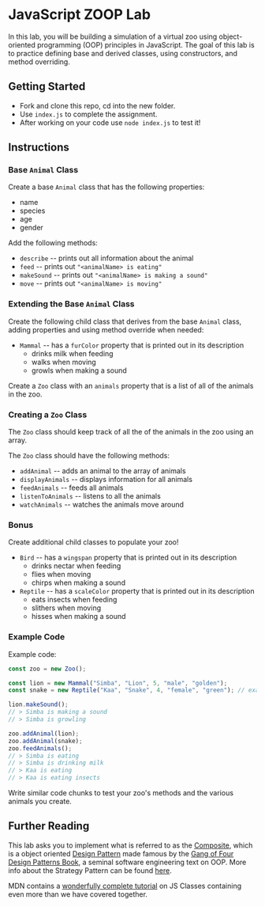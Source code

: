 # JavaScript ZOOP Lab

In this lab, you will be building a simulation of a virtual zoo using object-oriented programming (OOP) principles in JavaScript. The goal of this lab is to practice defining base and derived classes, using constructors, and method overriding.

## Getting Started

* Fork and clone this repo, cd into the new folder.
* Use `index.js` to complete the assignment.
* After working on your code use `node index.js` to test it!

## Instructions

### Base `Animal` Class

Create a base `Animal` class that has the following properties:

* name
* species
* age
* gender

Add the following methods:

* `describe` -- prints out all information about the animal
* `feed` -- prints out `"<animalName> is eating"`
* `makeSound` -- prints out `"<animalName> is making a sound"`
* `move` -- prints out `"<animalName> is moving"`

### Extending the Base `Animal` Class

Create the following child class that derives from the base `Animal` class, adding properties and
using method override when needed:

* `Mammal` -- has a `furColor` property that is printed out in its description
  * drinks milk when feeding
  * walks when moving
  * growls when making a sound

Create a `Zoo` class with an `animals` property that is a list of all of the animals in the zoo. 

### Creating a `Zoo` Class

The `Zoo` class should keep track of all the of the animals in the zoo using an array.

The `Zoo` class should have the following methods:

* `addAnimal` -- adds an animal to the array of animals 
* `displayAnimals` -- displays information for all animals
* `feedAnimals` -- feeds all animals
* `listenToAnimals` -- listens to all the animals
* `watchAnimals` -- watches the animals move around

### Bonus

Create additional child classes to populate your zoo!

* `Bird` -- has a `wingspan` property that is printed out in its description
  * drinks nectar when feeding
  * flies when moving
  * chirps when making a sound
* `Reptile` -- has a `scaleColor` property that is printed out in its description
  * eats insects when feeding
  * slithers when moving
  * hisses when making a sound

### Example Code

Example code:

```javascript
const zoo = new Zoo();

const lion = new Mammal("Simba", "Lion", 5, "male", "golden");
const snake = new Reptile("Kaa", "Snake", 4, "female", "green"); // example bonus reptile

lion.makeSound();
// > Simba is making a sound
// > Simba is growling

zoo.addAnimal(lion);
zoo.addAnimal(snake);
zoo.feedAnimals();
// > Simba is eating
// > Simba is drinking milk
// > Kaa is eating
// > Kaa is eating insects
```

Write similar code chunks to test your zoo's methods and the various
animals you create.

## Further Reading

This lab asks you to implement what is referred to as the [Composite](https://en.wikipedia.org/wiki/Composite_pattern), which is a object oriented [Design Pattern](https://en.wikipedia.org/wiki/Software_design_pattern) made famous by the [Gang of Four Design Patterns Book](https://en.wikipedia.org/wiki/Design_Patterns), a seminal software engineering text on OOP. More info about the Strategy Pattern can be found [here](https://www.geeksforgeeks.org/strategy-pattern-set-1/#).

MDN contains a [wonderfully complete tutorial](https://developer.mozilla.org/en-US/docs/Web/JavaScript/Guide/Using_Classes) on JS Classes containing even more than we have covered together.

